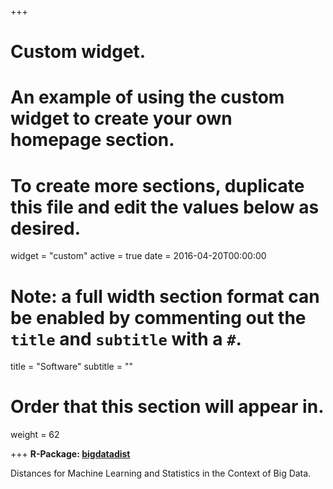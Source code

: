 +++
# Custom widget.
# An example of using the custom widget to create your own homepage section.
# To create more sections, duplicate this file and edit the values below as desired.
widget = "custom"
active = true
date = 2016-04-20T00:00:00

# Note: a full width section format can be enabled by commenting out the `title` and `subtitle` with a `#`.
title = "Software"
subtitle = ""

# Order that this section will appear in.
weight = 62

+++
**R-Package: [bigdatadist](https://cran.r-project.org/web/packages/bigdatadist/bigdatadist.pdf)**

Distances for Machine Learning and Statistics in the Context of Big Data.




